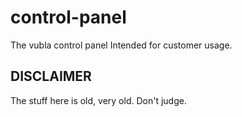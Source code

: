 # control-panel
The vubla control panel
Intended for customer usage. 


## DISCLAIMER 

The stuff here is old, very old. Don't judge. 
